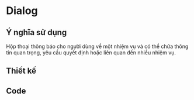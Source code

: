 # Dialog

## Ý nghĩa sử dụng

Hộp thoại thông báo cho người dùng về một nhiệm vụ và có thể chứa thông tin quan trọng, yêu cầu quyết định hoặc liên quan đến nhiều nhiệm vụ.

## Thiết kế

## Code
